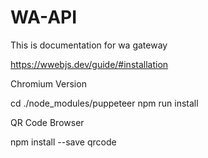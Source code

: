 # WA-API

This is documentation for wa gateway

https://wwebjs.dev/guide/#installation








Chromium Version

cd ./node_modules/puppeteer
npm run install



QR Code Browser

npm install --save qrcode
